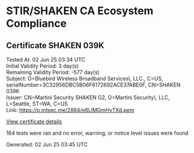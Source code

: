# STIR/SHAKEN CA Ecosystem Compliance

## Certificate SHAKEN 039K

Tested At: 02 Jun 25 03:34 UTC\
Initial Validity Period: 3 day(s)\
Remaining Validity Period: -577 day(s)\
Subject: O=Bluebird Wireless Broadband Services\\, LLC., C=US, serialNumber=3C32956DBC5B06F6172692ACE37ABE0F, CN=SHAKEN 039K\
Issuer: CN=Martini Security SHAKEN G2, O=Martini Security\\, LLC, L=Seattle, ST=WA, C=US\
Link: https://p.mtsec.me/2884/e6LlMGmHvTXd.pem

[View certificate details](https://x509.io/?cert=MIIDNjCCAtugAwIBAgIUe6LlMGmHvTXd1Q6bW1K7JCCw2ikwCgYIKoZIzj0EAwIwcTELMAkGA1UEBhMCVVMxCzAJBgNVBAgTAldBMRAwDgYDVQQHEwdTZWF0dGxlMR4wHAYDVQQKExVNYXJ0aW5pIFNlY3VyaXR5LCBMTEMxIzAhBgNVBAMTGk1hcnRpbmkgU2VjdXJpdHkgU0hBS0VOIEcyMB4XDTIzMTAzMTA4NDkxMVoXDTIzMTEwMjE2MTExN1owgYMxFDASBgNVBAMTC1NIQUtFTiAwMzlLMSkwJwYDVQQFEyAzQzMyOTU2REJDNUIwNkY2MTcyNjkyQUNFMzdBQkUwRjELMAkGA1UEBhMCVVMxMzAxBgNVBAoTKkJsdWViaXJkIFdpcmVsZXNzIEJyb2FkYmFuZCBTZXJ2aWNlcywgTExDLjBZMBMGByqGSM49AgEGCCqGSM49AwEHA0IABCtDIeQgmxLytC0%2B5LBAPGeYn0XK5OBRj8vSdc%2F3Xb4l2l7bvbbROAUOjUug%2BF%2Bk52jPXfHOfFldcAqcqEqm5OmjggE8MIIBODAOBgNVHQ8BAf8EBAMCB4AwDAYDVR0TAQH%2FBAIwADAdBgNVHQ4EFgQUfN0v%2FBxDBiaFp4BXyZnBH%2FyO13kwHwYDVR0jBBgwFoAUKIRQXuRDeCzQc7OLG%2F2kzBZimBgwFgYIKwYBBQUHARoECjAIoAYWBDAzOUswgaYGA1UdHwSBnjCBmzCBmKA6oDiGNmh0dHBzOi8vYXV0aGVudGljYXRlLWFwaS5pY29uZWN0aXYuY29tL2Rvd25sb2FkL3YxL2NybKJapFgwVjEUMBIGA1UEBxMLQnJpZGdld2F0ZXIxCzAJBgNVBAgTAk5KMRMwEQYDVQQDEwpTVEktUEEgQ1JMMQswCQYDVQQGEwJVUzEPMA0GA1UEChMGU1RJLVBBMBcGA1UdIAQQMA4wDAYKYIZIAYb%2FCQEBAzAKBggqhkjOPQQDAgNJADBGAiEA34xKvbifzaM%2FujQi5f2BqAovMKHWSidmhPhcGINFZ3gCIQDunFHk%2Fzdaopf939FvA2BAg2qK0eSAKE9rwGPyu8vcpQ%3D%3D)

164 tests were ran and no error, warning, or notice level issues were found


Generated: 02 Jun 25 03:45 UTC